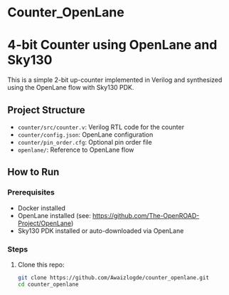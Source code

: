 # Counter_OpenLane
# 4-bit Counter using OpenLane and Sky130

This is a simple 2-bit up-counter implemented in Verilog and synthesized using the OpenLane flow with Sky130 PDK.

## Project Structure

- `counter/src/counter.v`: Verilog RTL code for the counter
- `counter/config.json`: OpenLane configuration
- `counter/pin_order.cfg`: Optional pin order file
- `openlane/`: Reference to OpenLane flow

## How to Run

### Prerequisites
- Docker installed
- OpenLane installed (see: https://github.com/The-OpenROAD-Project/OpenLane)
- Sky130 PDK installed or auto-downloaded via OpenLane

### Steps

1. Clone this repo:
   ```bash
   git clone https://github.com/Awaizlogde/counter_openlane.git
   cd counter_openlane
